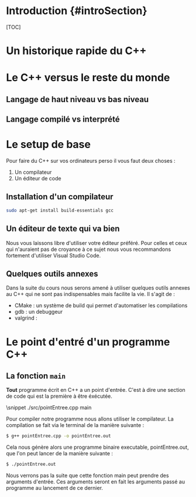 
Introduction    {#introSection}
============


[TOC]

# Un historique rapide du C++ 


# Le C++ versus le reste du monde 

## Langage de haut niveau vs bas niveau 

## Langage compilé vs interprété


# Le setup de base 

Pour faire du C++ sur vos ordinateurs perso il vous faut deux choses : 

1. Un compilateur 
2. Un éditeur de code 

## Installation d'un compilateur 

```bash 
sudo apt-get install build-essentials gcc 
```

## Un éditeur de texte qui va bien 

Nous vous laissons libre d'utiliser votre éditeur préféré. Pour celles et ceux qui n'auraient pas de croyance à ce sujet nous vous recommandons fortement d'utiliser Visual Studio Code. 

## Quelques outils annexes 

Dans la suite du cours nous serons amené à utiliser quelques outils annexes au C++ qui ne sont pas indispensables mais facilite la vie. Il s'agit de : 

* CMake : un système de build qui permet d'automatiser les compilations 
* gdb : un debuggeur 
* valgrind : 

# Le point d'entré d'un programme C++

## La fonction `main` 

**Tout** programme écrit en C++ a un point d'entrée. C'est à dire une section de code qui est la première à être éxécutée. 



\snippet ./src/pointEntree.cpp main


Pour compiler notre programme nous allons utiliser le compilateur. La compilation se fait via le terminal de la manière suivante : 

```bash 
$ g++ pointEntree.cpp -o pointEntree.out 
```

Cela nous génère alors une programme binaire executable, pointEntree.out, que l'on peut lancer de la manière suivante : 

```bash 
$ ./pointEntree.out 
```

Nous verrons pas la suite que cette fonction main peut prendre des arguments d'entrée. Ces arguments seront en fait les arguments passé au programme au lancement de ce dernier. 



